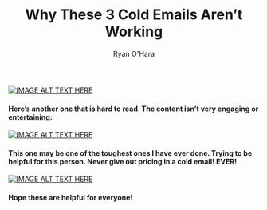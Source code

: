 ﻿---
title: Why These 3 Cold Emails Aren’t Working
description: Today I decided to go through some of the cold emails folks have sent me and give feedback on how to make them better. Let’s jump right in.
coverImage: /img/ryan-scooter.jpg
publishDate: May 23, 2018


author: Ryan O'Hara
authorProfile:  Ryan O'Hara has been an early employee at several startups helping them with marketing and prospecting tactics, including Dyn who was acquired by Oracle for $600+ million in 2016. He's had prospecting campaigns featured in Fortune, Mashable, and TheNextWeb. Ryan specializes in branding, business development, prospecting, and coaching people on how to make good digital first impressions. He also mentors two accelerators, The Iron Yard and The Alpha Loft, and hosts The Prospecting Podcast.
authorImage: /img/Ryan-OHara-Headshot.png
---

[![IMAGE ALT TEXT HERE](/img/whyThese3-1.png)](http://www.youtube.com/watch?feature=player_embedded&v=XCCArevEIAY
)
#### Here’s another one that is hard to read. The content isn’t very engaging or entertaining:

[![IMAGE ALT TEXT HERE](/img/whyThese3-2.png)](http://www.youtube.com/watch?feature=player_embedded&v=XCCArevEIAY
)
#### This one may be one of the toughest ones I have ever done. Trying to be helpful for this person. Never give out pricing in a cold email! EVER!


[![IMAGE ALT TEXT HERE](/img/whyThese3-3.png)](http://www.youtube.com/watch?feature=player_embedded&v=XCCArevEIAY
)
#### Hope these are helpful for everyone!